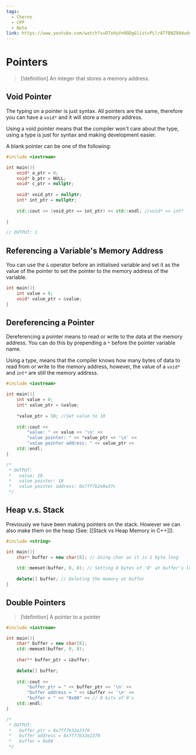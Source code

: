 ```yaml
---
tags:
  - Cherno
  - CPP
  - Note
link: https://www.youtube.com/watch?v=DTxHyVn0ODg&list=PLlrATfBNZ98dudnM48yfGUldqGD0S4FFb&index=16
---
```

# Pointers
>[!definition]
> An integer that stores a memory address.


## Void Pointer
The typing on a pointer is just syntax. All pointers are the same, therefore you can have a `void*` and it will store a memory address.

Using a void pointer means that the compiler won't care about the type, using a type is just for syntax and making development easier.

A blank pointer can be one of the following:
```cpp
#include <iostream>

int main(){
	void* a_ptr = 0;
	void* b_ptr = NULL;
	void* c_ptr = nullptr;
	
	void* void_ptr = nullptr;
	int* int_ptr = nullptr;
	
	std::cout << (void_ptr == int_ptr) << std::endl; //void* == int*
	
}

// OUTPUT: 1
```

## Referencing a Variable's Memory Address
You can use the `&` operator before an initialised variable and set it as the value of the pointer to set the pointer to the memory address of the variable.
```cpp
int main(){
	int value = 8;
	void* value_ptr = &value;
}
```

## Dereferencing a Pointer
Dereferencing a pointer means to read or write to the data at the memory address. You can do this by prepending a `*` before the pointer variable name.

Using a type, means that the compiler knows how many bytes of data to read from or write to the memory address, however, the value of a `void*` and `int*` are still the memory address.
```cpp
#include <iostream>

int main(){
	int value = 8;
	int* value_ptr = &value;
	
	*value_ptr = 10; //Set value to 10
	
	std::cout <<
		"value: " << value << '\n' <<
		"value pointer: " << *value_ptr << '\n' <<
		"value pointer address: " << value_ptr <<
	std::endl;
}

/*
 * OUTPUT:
 *   value: 10
 *   value pointer: 10
 *   value pointer address: 0x7ff7b2e8e37c
 */
```

## Heap v.s. Stack
Previously we have been making pointers on the stack. However we can also make them on the heap (See: [[Stack vs Heap Memory in C++]]).
```cpp
#include <string>

int main(){
	char* buffer = new char[8]; // Using char as it is 1 byte long
	
	std::memset(buffer, 0, 8); // Setting 8 bytes of '0' at buffer's location
	
	delete[] buffer; // Deleting the memory at buffer
}
```

## Double Pointers
> [!definition]
> A pointer to a pointer

```cpp
#include <iostream>

int main(){
	char* buffer = new char[8];
	std::memset(buffer, 0, 8);
	
	char** buffer_ptr = &buffer;
	
	delete[] buffer;
	
	std::cout <<
	    "buffer_ptr = " << buffer_ptr << '\n' <<
	    "buffer address = " << &buffer << '\n' <<
	    "buffer = " << "0x00" << // 8 bits of 0's
	std::endl;
}

/*
 * OUTPUT:
 *   buffer_ptr = 0x7ff7b32e2370
 *   buffer address = 0x7ff7b32e2370
 *   buffer = 0x00
 */
```